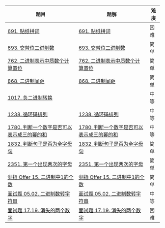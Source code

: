 | 题目                                                         | 题解                                                         | 难度 |
| ------------------------------------------------------------ | ------------------------------------------------------------ | ---- |
| [691. 贴纸拼词](https://leetcode.cn/problems/stickers-to-spell-word/) | [691. 贴纸拼词](https://github.com/ZonzeeLi/LeetCode/blob/master/index/691-700/691.%20%E8%B4%B4%E7%BA%B8%E6%8B%BC%E8%AF%8D.md) | 困难 |
| [693. 交替位二进制数](https://leetcode-cn.com/problems/binary-number-with-alternating-bits/) | [693. 交替位二进制数](https://github.com/ZonzeeLi/LeetCode/blob/master/index/691-700/693.%20%E4%BA%A4%E6%9B%BF%E4%BD%8D%E4%BA%8C%E8%BF%9B%E5%88%B6%E6%95%B0.md) | 简单 |
| [762. 二进制表示中质数个计算置位](https://leetcode-cn.com/problems/prime-number-of-set-bits-in-binary-representation/) | [762. 二进制表示中质数个计算置位](https://github.com/ZonzeeLi/LeetCode/blob/master/index/761-770/762.%20%E4%BA%8C%E8%BF%9B%E5%88%B6%E8%A1%A8%E7%A4%BA%E4%B8%AD%E8%B4%A8%E6%95%B0%E4%B8%AA%E8%AE%A1%E7%AE%97%E7%BD%AE%E4%BD%8D.md) | 简单 |
| [868. 二进制间距](https://leetcode-cn.com/problems/binary-gap/) | [868. 二进制间距](https://github.com/ZonzeeLi/LeetCode/blob/master/index/861-870/868.%20%E4%BA%8C%E8%BF%9B%E5%88%B6%E9%97%B4%E8%B7%9D.md) | 简单 |
| [1017. 负二进制转换](https://leetcode.cn/problems/convert-to-base-2/) |                                                              | 中等 |
| [1238. 循环码排列](https://leetcode.cn/problems/circular-permutation-in-binary-representation/) | [1238. 循环码排列](https://github.com/ZonzeeLi/LeetCode/blob/master/index/1231-1240/1238.%20%E5%BE%AA%E7%8E%AF%E7%A0%81%E6%8E%92%E5%88%97.md) | 中等 |
| [1780. 判断一个数字是否可以表示成三的幂的和](https://leetcode.cn/problems/check-if-number-is-a-sum-of-powers-of-three/) | [1780. 判断一个数字是否可以表示成三的幂的和](https://github.com/ZonzeeLi/LeetCode/blob/master/index/1771-1780/1780.%20%E5%88%A4%E6%96%AD%E4%B8%80%E4%B8%AA%E6%95%B0%E5%AD%97%E6%98%AF%E5%90%A6%E5%8F%AF%E4%BB%A5%E8%A1%A8%E7%A4%BA%E6%88%90%E4%B8%89%E7%9A%84%E5%B9%82%E7%9A%84%E5%92%8C.md) | 中等 |
| [1832. 判断句子是否为全字母句](https://leetcode.cn/problems/check-if-the-sentence-is-pangram/) | [1832. 判断句子是否为全字母句](https://github.com/ZonzeeLi/LeetCode/blob/master/index/1831-1840/1832.%20%E5%88%A4%E6%96%AD%E5%8F%A5%E5%AD%90%E6%98%AF%E5%90%A6%E4%B8%BA%E5%85%A8%E5%AD%97%E6%AF%8D%E5%8F%A5.md) | 简单 |
| [2351. 第一个出现两次的字母](https://leetcode.cn/problems/first-letter-to-appear-twice/) | [2351. 第一个出现两次的字母](https://github.com/ZonzeeLi/LeetCode/blob/master/index/2351-2360/2351.%20%E7%AC%AC%E4%B8%80%E4%B8%AA%E5%87%BA%E7%8E%B0%E4%B8%A4%E6%AC%A1%E7%9A%84%E5%AD%97%E6%AF%8D.md) | 简单 |
| [剑指 Offer 15. 二进制中1的个数](https://leetcode-cn.com/problems/er-jin-zhi-zhong-1de-ge-shu-lcof/) | [剑指 Offer 15. 二进制中1的个数](https://github.com/ZonzeeLi/LeetCode/blob/master/index/%E5%89%91%E6%8C%87Offer/%E5%89%91%E6%8C%87%20Offer%2015.%20%E4%BA%8C%E8%BF%9B%E5%88%B6%E4%B8%AD1%E7%9A%84%E4%B8%AA%E6%95%B0.md) | 简单 |
| [面试题 05.02. 二进制数转字符串](https://leetcode.cn/problems/bianry-number-to-string-lcci/) | [面试题 05.02. 二进制数转字符串](https://github.com/ZonzeeLi/LeetCode/blob/master/index/%E7%A8%8B%E5%BA%8F%E5%91%98%E9%9D%A2%E8%AF%95%E9%87%91%E5%85%B8/%E9%9D%A2%E8%AF%95%E9%A2%98%2005.02.%20%E4%BA%8C%E8%BF%9B%E5%88%B6%E6%95%B0%E8%BD%AC%E5%AD%97%E7%AC%A6%E4%B8%B2.md) | 中等 |
| [面试题 17.19. 消失的两个数字](https://leetcode.cn/problems/missing-two-lcci/) | [面试题 17.19. 消失的两个数字](https://github.com/ZonzeeLi/LeetCode/blob/master/index/%E7%A8%8B%E5%BA%8F%E5%91%98%E9%9D%A2%E8%AF%95%E9%87%91%E5%85%B8/%E9%9D%A2%E8%AF%95%E9%A2%98%2017.19.%20%E6%B6%88%E5%A4%B1%E7%9A%84%E4%B8%A4%E4%B8%AA%E6%95%B0%E5%AD%97.md) | 困难 |

